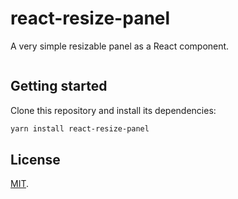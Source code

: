 # react-resize-panel

A very simple resizable panel as a React component. 

```js

```

## Getting started

Clone this repository and install its dependencies:

```bash
yarn install react-resize-panel
```




## License

[MIT](LICENSE).
